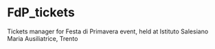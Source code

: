 # FdP_tickets
Tickets manager for Festa di Primavera event, held at Istituto Salesiano Maria Ausiliatrice, Trento
